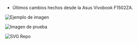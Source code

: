 - Últimos cambios hechos desde la Asus Vivobook F1502ZA.

![Ejemplo de imagen](https://lh3.googleusercontent.com/fife/ALs6j_ENpl95Ds0VQUF43J8BjNUxHojbRn0Ft3zY6Svc_LcDAhz2YORHd9cSvdSRaoj2QRDZE4GLD69hb5DNF97tD42WqlkYMBrkfD_o7KNdtwyKKpOmCMvZXCIH1c2NdAxIe57L6t2_Sq3kshPCpAFT35bAMWwobAfOqA2sNlDC9kJaLpz5wIV2XbfVck1ZdqosfwwhRykGmQJFQSP3dmnx_QIidG0rf_XCyMHR7_3cxw8GJ2-GOCe1bFVZ9AurF1qCjOmkB_9sapbo9Aa7rqFa_DMfymNU5VJh7tXhYEdSs87CpjPvjlbokbkhcBOKmfqXjHyFvcEHfw_6VMOuqiZTBCqPJ5uw_4AZUSE9u7c16Aele5RX0_6tFAkm94HT6jedKfAF65JtBWeBm2Pz90YW47r5DXzMyQt4IUbjeH64hXgfIzptCRk-J2h3bMAgGl5ycBVEW2J-F_lM6gtsOeGuCp4GIq07wgT5KuV_A5IwBt1ETKhh3ohTV5RhDGw9lfS1JMeEe9_C-TAa2a2O-oo7dFzbZHbU-5KH8npOCUkMy1NZ9VXyGV_JpAECq-zPjcNaT_lxJyX-PirGiL85KoHPOtGqqoZL1k8IPmpZBwSONShTCA_LRsdcNXbXCMSkB3vFgGop2tfF2unPscIUs2SJ_jUluE3aHHOu97S63O_tuElikFqEFB45nJr2ERPaK6ej0Oj7eczCKIlI3C-1hqUQZS0-vn4ptgitv46fTWIxQNJyI9mql5ijn6eAdMck6FuEgd8M3Lw3YQJb5AnMc3y7lS93oNdCG7o0fFDM5H_UuzdzJiDiZuoZ2m4742_q-Im7i4096D5Eiy5wNwTuw0op1PP5penVwJuaQDJxxeTCezvSOEWTNINEnyXUh_cdAiX5viTM-EhQTVU5wJJzNak2XvNK3b92tpg8P0xKITDSAsmA8HOHk7_jGCpOidGpwQAsp3S9mwgmx4Z1PQgcbZvk2OLjrNgdKmPSMmkpM7R3bXlWrWX881qyPAaBHzobprrdQ8CaDqvDfvlDPOO5ZRheMwY-VT2Orp4yR-KNyhcKEN-dqNyDggtHSu1MOzMxzAYuXKGsmxSCG2UxjDkhcHV1A2drnVPyCOlkKgs0NL-pKGAagSvaqgg_Nb-ITN2Ch1ynVf2Y03N3fobd61_OmS9rBkc3RVmEvfUp9FaZsBG17j6SjjXkZDKg1ijE9WS_VGhfQwOhuM9YLRvvkBisPX6CYRXIEegSjN2xVd11NVYcZd6DRRQYBXcUDO4L7Q_0RzpmaYDy__1MZmXTYZdNamHa5ONI9bEnl9gyOiOx_BXQNtjdxq-CWA_gqdt0oi0oGjGbhp_OP2WFvPKcqk6nRyd7CWS-YF_vQf944QTiz2n6U6YwlnqGGKhvlL-wBS0C_r6shTJQf9h7Ik8r7Pbir2DbD9uH0TIgTY1U2SlQgaBtA2ZSFhmf4nHQQurbojgO1ld9mpIFLDXSRGsMY5HbLt43l62PHS5RH6wy_H0OoUiwOyN08eQ4yC31BpaY0VsRUEap17IxEic2pqlvmpRhS34ouX--HwTt2Lv3VNAwqyOzdzeUd7mDsLtB5V4vCWQ7khvs6qyQAd10Xa42DLcB6g=w1920-h993)

![Imagen de prueba](https://lh3.googleusercontent.com/fife/ALs6j_FGJJ3KOcRN6ERzAngB6AsMgPoU3Nn3WEq-TEzFD-CKOwDx7DHE3OmQGq44Pi4Tp5aWrzfH25kHTu5lwIH7ThUeNlxFlgLGOOx8mgiAWJbOYy-ffkP0sely1bGaWwfmgtlZF_izznt3VqOJ8rUViNsEOso9FGozAFH-zD9Zq90wLNd0OPEuv_W0TtAYJPDcAi7pmu65RX6O8_-WdgryNptRMOr-s22ta-dpVBmb0GvHuUy5OOKjIC_uF35ajUNqhrCDekkbrGhZlEXDGrcUtakKCKiYNca41BHtsTEPxu3CTdrFtMgV9lSEs7ZIYT4ylLnv5z3JToIVx0JTfnH9tQ-rh_TK8xKcWt3P0w9QS6E-58WPKZxQgndluYpLa4OCaSaOcgsn8COxuX5TOvgeVAsorOtsyfcF5xEVKDosAgqOPY9fCAxnf4LjTWb05FvLU_OmfbRYCVcDy9pJLq2h6SX-xARD_IwRVvwmz8e_pLlSMnigEy0MTKvdMcjg2FfFwmPVHQBZC6YyRZc_o-psAxy1rO54kO5ulI53N6n0nHEN-MF07Ci7gYNoDsGChOM07_zyqzgXNszK0zJ1bRjxUvVd7u29NuZ4uMzKInkVWJtHn3Fv4_c8ZUGfe6TPiG4NwF6CXek-8mARL5DqZcUyHth0tcjB8CMqsSgSdiVNj6AwSMZq1i1sZx5xIyrZypobAuv0T0q2Py8zQQVJ1Y5SJ_f1xr2g0vSMmSTInIE8O3rk60nvHwfdhHygvAWxb-aFdHiVyjEyWKGCMaOhS5wpkURLYt-KF68LV1ZRopkAhow0DsZ5ET-60vETGSCffgxJbmSVHHk_Nd1_D0vY1Zadaf1fArDSxcOqEITg5Fwyg5fP0BGZbd6fZ7K9MT_ByEtfBfKwDTlnvFwD31Z6PoGwnMDVc_kf4PoNSWXs7WnFhN9E-vdShdyP8-yqUxBUt4Jqvku1hC__SVfVOSaTvl9Gf4iw_d3_kQwMF0IUAblD6QLAuxy5_8luJbaXGxuyUfm1cji9_aTIXNYOAivd7uTx7hu9XvKFiq0SANv2bH7E9D2WbXu3fufwsPnCQ7GytVEpEAkJhlLQnIN_thWxOV42zMXd0jSPWgLK90ztCHgNzeCxZaEqS9WF7vdA4ioiBwGy3UOCSQBcG7pxm2oufsx6z15OBTpvFLWRvVCpNsqsPayxzdd7elcehO_pT9ixtfD8FIt8WZxW0N7sFrgONhPQZ8tDPRdJ18GU07eFr6xh9QZBUFWXdI-je8Dy12BRHPWcxmj6g2vfH_F0WmFGk1OYEo4ORHPC-kJJnDtkp0Kwe7e2FVmUm1LaZAfhtGbEAcCroIHgFTsBubXTr9XFevS5yWRN8rQIr4Oyftw4eCI3NwPj1T6f_8rBz1r53ujjIT_rvd-V16nOsGp6SVIs5VanOzM5N7cco4y6W6Fb-aAhK9TUNribwVov-Tg5dZ1CjJ5zWaSfyEFxKhBRPlKd_AjCAqJ4s7loUjWhpRjcKMdAi76u1ZCzKaFUyc9nfwNjwYtcJ9f_xsHxz7C-SslGlUbm9uU7bAM-MhN6L0VvNOyW3GfQr6elO5MaqR1I35NC9mmXJ0w0xOStcNZ3GygAjQ=w1920-h743)

![SVG Repo](https://www.svgrepo.com/show/475689/twitter-color.svg)